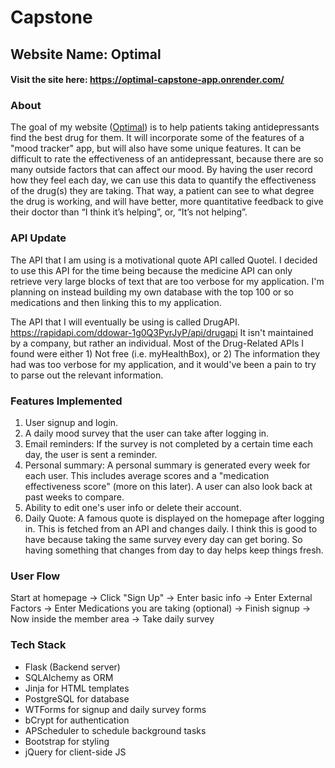 # Capstone
## Website Name: Optimal
#### Visit the site here: https://optimal-capstone-app.onrender.com/

### About
The goal of my website ([Optimal](https://optimal-capstone-app.onrender.com/)) is to help patients taking antidepressants find the best drug for them. It will incorporate some of the features of a "mood tracker"
app, but will also have some unique features. It can be difficult to rate the effectiveness of an antidepressant, because there are so many outside factors
that can affect our mood. By having the user record how they feel each day, we can use this
data to quantify the effectiveness of the drug(s) they are taking. That way, a patient can see to what degree the drug is working, and will have better,
more quantitative feedback to give their doctor than “I think it’s helping”, or, “It’s not helping”.

### API Update  
The API that I am using is a motivational quote API called Quotel. I decided to use this API for the time being because the medicine API can only retrieve very large blocks of text that are too verbose for my application. I'm planning on instead building my own database with the top 100 or so medications and then linking this to my application.  

The API that I will eventually be using is called DrugAPI.  https://rapidapi.com/ddowar-1g0Q3PyrJyP/api/drugapi
It isn't maintained by a company, but rather an individual. Most of the Drug-Related APIs I found were either 1) Not free (i.e. myHealthBox), or 2) The information they had was too verbose for my application, and it would've been a pain to try to parse out the relevant information.
### Features Implemented
1. User signup and login.
2. A daily mood survey that the user can take after logging in.
3. Email reminders: If the survey is not completed by a certain time each day, the user is sent a reminder.
4. Personal summary: A personal summary is generated every week for each user. This includes average scores and a "medication effectiveness score" (more on this later). A user can also look back at past weeks to compare.
5. Ability to edit one's user info or delete their account. 
6. Daily Quote: A famous quote is displayed on the homepage after logging in. This is fetched from an API and changes daily. I think this is good to have because taking the same survey every day can get boring. So having something that changes from day to day helps keep things fresh.

### User Flow
Start at homepage -> Click "Sign Up" -> Enter basic info -> Enter External Factors -> Enter Medications you are taking (optional) -> Finish signup -> Now inside the member area -> Take daily survey

### Tech Stack
- Flask (Backend server)
- SQLAlchemy as ORM
- Jinja for HTML templates
- PostgreSQL for database
- WTForms for signup and daily survey forms
- bCrypt for authentication
- APScheduler to schedule background tasks
- Bootstrap for styling
- jQuery for client-side JS
